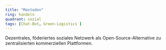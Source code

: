 ```yaml
---
title: "Mastodon"
ring: handeln
quadrant: sozial
tags: [Chat-Bot, Green-Logistics ]
---
```


Dezentrales, föderiertes soziales Netzwerk als Open-Source-Alternative zu zentralisierten kommerziellen Plattformen.
